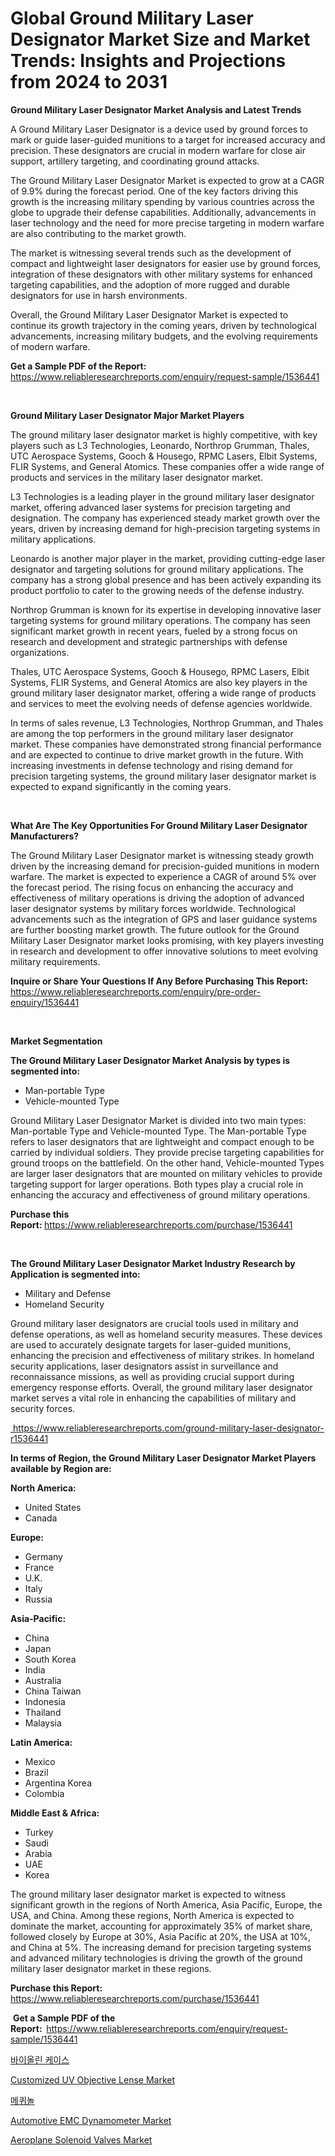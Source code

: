<p><h1>Global Ground Military Laser Designator Market Size and Market Trends: Insights and Projections from 2024 to 2031</h1></p><p><strong>Ground Military Laser Designator Market Analysis and Latest Trends</strong></p>
<p><p>A Ground Military Laser Designator is a device used by ground forces to mark or guide laser-guided munitions to a target for increased accuracy and precision. These designators are crucial in modern warfare for close air support, artillery targeting, and coordinating ground attacks.</p><p>The Ground Military Laser Designator Market is expected to grow at a CAGR of 9.9% during the forecast period. One of the key factors driving this growth is the increasing military spending by various countries across the globe to upgrade their defense capabilities. Additionally, advancements in laser technology and the need for more precise targeting in modern warfare are also contributing to the market growth.</p><p>The market is witnessing several trends such as the development of compact and lightweight laser designators for easier use by ground forces, integration of these designators with other military systems for enhanced targeting capabilities, and the adoption of more rugged and durable designators for use in harsh environments.</p><p>Overall, the Ground Military Laser Designator Market is expected to continue its growth trajectory in the coming years, driven by technological advancements, increasing military budgets, and the evolving requirements of modern warfare.</p></p>
<p><strong>Get a Sample PDF of the Report:&nbsp;</strong> <a href="https://www.reliableresearchreports.com/enquiry/request-sample/1536441">https://www.reliableresearchreports.com/enquiry/request-sample/1536441</a></p>
<p>&nbsp;</p>
<p><strong>Ground Military Laser Designator Major Market Players</strong></p>
<p><p>The ground military laser designator market is highly competitive, with key players such as L3 Technologies, Leonardo, Northrop Grumman, Thales, UTC Aerospace Systems, Gooch & Housego, RPMC Lasers, Elbit Systems, FLIR Systems, and General Atomics. These companies offer a wide range of products and services in the military laser designator market.</p><p>L3 Technologies is a leading player in the ground military laser designator market, offering advanced laser systems for precision targeting and designation. The company has experienced steady market growth over the years, driven by increasing demand for high-precision targeting systems in military applications.</p><p>Leonardo is another major player in the market, providing cutting-edge laser designator and targeting solutions for ground military applications. The company has a strong global presence and has been actively expanding its product portfolio to cater to the growing needs of the defense industry.</p><p>Northrop Grumman is known for its expertise in developing innovative laser targeting systems for ground military operations. The company has seen significant market growth in recent years, fueled by a strong focus on research and development and strategic partnerships with defense organizations.</p><p>Thales, UTC Aerospace Systems, Gooch & Housego, RPMC Lasers, Elbit Systems, FLIR Systems, and General Atomics are also key players in the ground military laser designator market, offering a wide range of products and services to meet the evolving needs of defense agencies worldwide.</p><p>In terms of sales revenue, L3 Technologies, Northrop Grumman, and Thales are among the top performers in the ground military laser designator market. These companies have demonstrated strong financial performance and are expected to continue to drive market growth in the future. With increasing investments in defense technology and rising demand for precision targeting systems, the ground military laser designator market is expected to expand significantly in the coming years.</p></p>
<p>&nbsp;</p>
<p><strong>What Are The Key Opportunities For Ground Military Laser Designator Manufacturers?</strong></p>
<p><p>The Ground Military Laser Designator market is witnessing steady growth driven by the increasing demand for precision-guided munitions in modern warfare. The market is expected to experience a CAGR of around 5% over the forecast period. The rising focus on enhancing the accuracy and effectiveness of military operations is driving the adoption of advanced laser designator systems by military forces worldwide. Technological advancements such as the integration of GPS and laser guidance systems are further boosting market growth. The future outlook for the Ground Military Laser Designator market looks promising, with key players investing in research and development to offer innovative solutions to meet evolving military requirements.</p></p>
<p><strong>Inquire or Share Your Questions If Any Before Purchasing This Report:</strong> <a href="https://www.reliableresearchreports.com/enquiry/pre-order-enquiry/1536441">https://www.reliableresearchreports.com/enquiry/pre-order-enquiry/1536441</a></p>
<p>&nbsp;</p>
<p><strong>Market Segmentation</strong></p>
<p><strong>The Ground Military Laser Designator Market Analysis by types is segmented into:</strong></p>
<p><ul><li>Man-portable Type</li><li>Vehicle-mounted Type</li></ul></p>
<p><p>Ground Military Laser Designator Market is divided into two main types: Man-portable Type and Vehicle-mounted Type. The Man-portable Type refers to laser designators that are lightweight and compact enough to be carried by individual soldiers. They provide precise targeting capabilities for ground troops on the battlefield. On the other hand, Vehicle-mounted Types are larger laser designators that are mounted on military vehicles to provide targeting support for larger operations. Both types play a crucial role in enhancing the accuracy and effectiveness of ground military operations.</p></p>
<p><strong>Purchase this Report:&nbsp;</strong><a href="https://www.reliableresearchreports.com/purchase/1536441">https://www.reliableresearchreports.com/purchase/1536441</a></p>
<p>&nbsp;</p>
<p><strong>The Ground Military Laser Designator Market Industry Research by Application is segmented into:</strong></p>
<p><ul><li>Military and Defense</li><li>Homeland Security</li></ul></p>
<p><p>Ground military laser designators are crucial tools used in military and defense operations, as well as homeland security measures. These devices are used to accurately designate targets for laser-guided munitions, enhancing the precision and effectiveness of military strikes. In homeland security applications, laser designators assist in surveillance and reconnaissance missions, as well as providing crucial support during emergency response efforts. Overall, the ground military laser designator market serves a vital role in enhancing the capabilities of military and security forces.</p></p>
<p><a href="https://www.reliableresearchreports.com/ground-military-laser-designator-r1536441">&nbsp;https://www.reliableresearchreports.com/ground-military-laser-designator-r1536441</a></p>
<p><strong>In terms of Region, the Ground Military Laser Designator Market Players available by Region are:</strong></p>
<p>
    <p> <strong> North America: </strong>
        <ul>
            <li>United States</li>
            <li>Canada</li>
        </ul>
        </p> 
    <p> <strong> Europe: </strong>
        <ul>
            <li>Germany</li>
            <li>France</li>
            <li>U.K.</li>
            <li>Italy</li>
            <li>Russia</li>
        </ul>
        </p> 
    <p> <strong> Asia-Pacific: </strong>
        <ul>
            <li>China</li>
            <li>Japan</li>
            <li>South Korea</li>
            <li>India</li>
            <li>Australia</li>
            <li>China Taiwan</li>
            <li>Indonesia</li>
            <li>Thailand</li>
            <li>Malaysia</li>
        </ul>
        </p> 
    <p> <strong> Latin America: </strong>
        <ul>
            <li>Mexico</li>
            <li>Brazil</li>
            <li>Argentina Korea</li>
            <li>Colombia</li>
        </ul>
        </p> 
    <p> <strong> Middle East & Africa: </strong>
        <ul>
            <li>Turkey</li>
            <li>Saudi</li>
            <li>Arabia</li>
            <li>UAE</li>
            <li>Korea</li>
        </ul>
    </p>
    </p>
<p><p>The ground military laser designator market is expected to witness significant growth in the regions of North America, Asia Pacific, Europe, the USA, and China. Among these regions, North America is expected to dominate the market, accounting for approximately 35% of market share, followed closely by Europe at 30%, Asia Pacific at 20%, the USA at 10%, and China at 5%. The increasing demand for precision targeting systems and advanced military technologies is driving the growth of the ground military laser designator market in these regions.</p></p>
<p><strong>Purchase this Report: </strong><a href="https://www.reliableresearchreports.com/purchase/1536441">https://www.reliableresearchreports.com/purchase/1536441</a></p>
<p>&nbsp;<strong>Get a Sample PDF of the Report:&nbsp;&nbsp;</strong><a href="https://www.reliableresearchreports.com/enquiry/request-sample/1536441">https://www.reliableresearchreports.com/enquiry/request-sample/1536441</a></p>
<p><strong></strong></p>
<p><p><a href="https://github.com/njolsky1/Market-Research-Report-List-2/blob/main/139813570125.md">바이올린 케이스</a></p><p><a href="https://github.com/AlysaLedner2023/Market-Research-Report-List-2/blob/main/customized-uv-objective-lense-market.md">Customized UV Objective Lense Market</a></p><p><a href="https://github.com/tasfiyaj85/Market-Research-Report-List-2/blob/main/674871070126.md">메퀴놀</a></p><p><a href="https://github.com/JermaineCrona2023/Market-Research-Report-List-2/blob/main/automotive-emc-dynamometer-market.md">Automotive EMC Dynamometer Market</a></p><p><a href="https://github.com/Sherrillcrooksxa8i18ucf2m/Market-Research-Report-List-3/blob/main/aeroplane-solenoid-valves-market.md">Aeroplane Solenoid Valves Market</a></p></p>